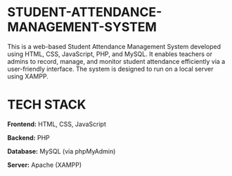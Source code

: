# STUDENT-ATTENDANCE-MANAGEMENT-SYSTEM
This is a web-based Student Attendance Management System developed using HTML, CSS, JavaScript, PHP, and MySQL. 
It enables teachers or admins to record, manage, and monitor student attendance efficiently via a user-friendly interface. 
The system is designed to run on a local server using XAMPP.

# TECH STACK
**Frontend:** HTML, CSS, JavaScript

**Backend:** PHP

**Database:** MySQL (via phpMyAdmin)

**Server:** Apache (XAMPP)

